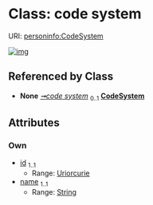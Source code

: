
# Class: code system



URI: [personinfo:CodeSystem](https://w3id.org/linkml/examples/personinfo/CodeSystem)


[![img](https://yuml.me/diagram/nofunky;dir:TB/class/[Concept]-%20code%20system%200..1>[CodeSystem&#124;id:uriorcurie;name:string],[Concept])](https://yuml.me/diagram/nofunky;dir:TB/class/[Concept]-%20code%20system%200..1>[CodeSystem&#124;id:uriorcurie;name:string],[Concept])

## Referenced by Class

 *  **None** *[➞code system](concept__code_system.md)*  <sub>0..1</sub>  **[CodeSystem](CodeSystem.md)**

## Attributes


### Own

 * [id](id.md)  <sub>1..1</sub>
     * Range: [Uriorcurie](types/Uriorcurie.md)
 * [name](name.md)  <sub>1..1</sub>
     * Range: [String](types/String.md)
